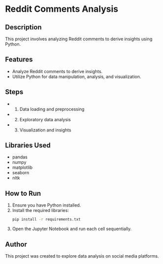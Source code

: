 # Reddit Comments Analysis
## Description
This project involves analyzing Reddit comments to derive insights using Python.
## Features
- Analyze Reddit comments to derive insights.
- Utilize Python for data manipulation, analysis, and visualization.
## Steps
- 1. Data loading and preprocessing
- 2. Exploratory data analysis
- 3. Visualization and insights
## Libraries Used
- pandas
- numpy
- matplotlib
- seaborn
- nltk
## How to Run
1. Ensure you have Python installed.
2. Install the required libraries:
   ```bash
   pip install -r requirements.txt
   ```
3. Open the Jupyter Notebook and run each cell sequentially.
## Author
This project was created to explore data analysis on social media platforms.
